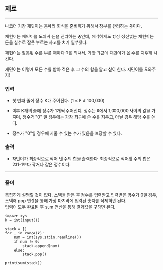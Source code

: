 ## 제로

------

나코더 기장 재민이는 동아리 회식을 준비하기 위해서 장부를 관리하는 중이다.

재현이는 재민이를 도와서 돈을 관리하는 중인데, 애석하게도 항상 정신없는 재현이는 돈을 실수로 잘못 부르는 사고를 치기 일쑤였다.

재현이는 잘못된 수를 부를 때마다 0을 외쳐서, 가장 최근에 재민이가 쓴 수를 지우게 시킨다.

재민이는 이렇게 모든 수를 받아 적은 후 그 수의 합을 알고 싶어 한다. 재민이를 도와주자!

### 입력

- 첫 번째 줄에 정수 K가 주어진다. (1 ≤ K ≤ 100,000)

- 이후 K개의 줄에 정수가 1개씩 주어진다. 정수는 0에서 1,000,000 사이의 값을 가지며, 정수가 "0" 일 경우에는 가장 최근에 쓴 수를 지우고, 아닐 경우 해당 수를 쓴다.

- 정수가 "0"일 경우에 지울 수 있는 수가 있음을 보장할 수 있다.

### 출력

- 재민이가 최종적으로 적어 낸 수의 합을 출력한다. 최종적으로 적어낸 수의 합은 231-1보다 작거나 같은 정수이다.

------

### 풀이

복잡하게 설명할 것이 없다. 스택을 만든 후 정수를 입력받고 입력받은 정수가 0일 경우, 스택에 pop 연산을 통해 가장 마지막에 입력된 숫자를 삭제하면 된다.  
입력이 모두 완료된 후 sum 연산을 통해 결과값을 구하면 된다.

~~~
import sys
k = int(input())

stack = []
for _ in range(k):
    num = int(sys.stdin.readline())
    if num != 0:
        stack.append(num)
    else:
        stack.pop()

print(sum(stack))
~~~
